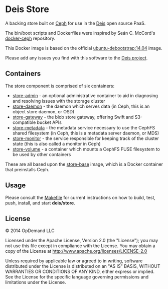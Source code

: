 # Deis Store

A backing store built on [Ceph](http://ceph.com) for use in the [Deis](http://deis.io) open
source PaaS.

The bin/boot scripts and Dockerfiles were inspired by
Seán C. McCord's [docker-ceph](https://github.com/Ulexus/docker-ceph) repository.

This Docker image is based on the official
[ubuntu-debootstrap:14.04](https://registry.hub.docker.com/_/ubuntu/) image.

Please add any issues you find with this software to the
[Deis project](https://github.com/deis/deis/issues).

## Containers

The store component is comprised of six containers:

* [store-admin](https://index.docker.io/u/deis/store-daemon/) - an optional administrative container
to aid in diagnosing and resolving issues with the storage cluster
* [store-daemon](https://index.docker.io/u/deis/store-daemon/) - the daemon which serves data
(in Ceph, this is an object store daemon, or OSD)
* [store-gateway](https://index.docker.io/u/deis/store-gateway/) - the blob store gateway,
offering Swift and S3-compatible bucket APIs
* [store-metadata](https://index.docker.io/u/deis/store-metadata/) - the metadata service necessary
to use the CephFS shared filesystem (in Ceph, this is a metadata server daemon, or MDS)
* [store-monitor](https://index.docker.io/u/deis/store-monitor/) - the service responsible for
keeping track of the cluster state (this is also called a monitor in Ceph)
* [store-volume](https://index.docker.io/u/deis/store-volume/) - a container which mounts a CephFS
FUSE filesystem to be used by other containers

These are all based upon the [store-base](https://github.com/deis/deis/tree/master/store/base) image,
which is a Docker container that preinstalls Ceph.

## Usage

Please consult the [Makefile](Makefile) for current instructions on how to build, test, push,
install, and start **deis/store**.

## License

© 2014 OpDemand LLC

Licensed under the Apache License, Version 2.0 (the "License"); you may
not use this file except in compliance with the License. You may obtain
a copy of the License at <http://www.apache.org/licenses/LICENSE-2.0>

Unless required by applicable law or agreed to in writing, software
distributed under the License is distributed on an "AS IS" BASIS,
WITHOUT WARRANTIES OR CONDITIONS OF ANY KIND, either express or implied.
See the License for the specific language governing permissions and
limitations under the License.
